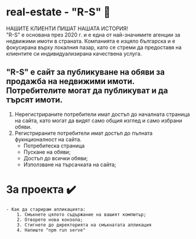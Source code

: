 # real-estate - "R-S" 🌆

НАШИТЕ КЛИЕНТИ ПИШАТ НАШАТА ИСТОРИЯ!  
"R-S" е основана през 2020 г. и е една от най-значимите агенции за недвижими имоти в страната. Компанията е изцяло българска и е фокусирана върху локалния пазар, като се стреми да предоставя на клиентите си индивидуализирана качествена услуга.

## "R-S" е сайт за публикуване на обяви за продажба на недвижими имоти. Потребителите могат да публикуват и да търсят имоти.
1. Нерегистрираните потребители имат достъп до началната страница на сайта, като могат да видят само общия изглед и само избрани обяви.
2. Регистрираните потребители имат достъп до пълната фукнционалност на сайта.
     - Потребитеска страница
     - Пускане на обяви;
     - Достъп до всички обяви;
     - Използване на търсачката на сайта;

# За проекта ✔️
    - Как да старирам апликацията:
        1. Смъкнете цялото съдържание на вашият компютър;
        2. Отворете нова конзола;
        3. Стигнете до директорията на смъкнатата апликация
        4. Напиште "npm run serve"